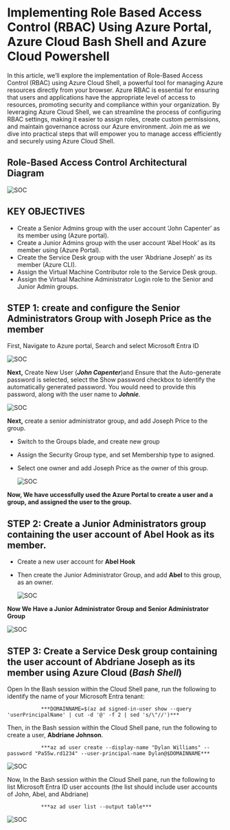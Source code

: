# Implementing Role Based Access Control (RBAC) Using Azure Portal, Azure Cloud Bash Shell and Azure Cloud Powershell

In this article, we’ll explore the implementation of Role-Based Access Control (RBAC) using Azure Cloud Shell, a powerful tool for managing Azure resources directly from your browser. Azure RBAC is essential for ensuring that users and applications have the appropriate level of access to resources, promoting security and compliance within your organization. By leveraging Azure Cloud Shell, we can streamline the process of configuring RBAC settings, making it easier to assign roles, create custom permissions, and maintain governance across our Azure environment. Join me as we dive into practical steps that will empower you to manage access efficiently and securely using Azure Cloud Shell.

## Role-Based Access Control Architectural Diagram

 ![SOC](https://github.com/Virus192/Azure-Cloud-Role-Based-Access-Control/blob/main/Images/RBAC/photo_5827795537615768718_w.jpg)

## KEY OBJECTIVES
- Create a Senior Admins group with the user account ‘John Capenter’ as its member using (Azure portal).
- Create a Junior Admins group with the user account ‘Abel Hook’ as its member using (Azure Portal).
- Create the Service Desk group with the user ‘Abdriane Joseph’ as its member (Azure CLI).
- Assign the Virtual Machine Contributor role to the Service Desk group.
- Assign the Virtual Machine Administrator Login role to the Senior and Junior Admin groups.

## STEP 1: create and configure the Senior Administrators Group with Joseph Price as the member

First, Navigate to Azure portal, Search and select Microsoft Entra ID

 ![SOC](https://github.com/Virus192/Azure-Cloud-Role-Based-Access-Control/blob/main/photo_5825543737802081741_w.jpg)

 **Next,** Create New User (***John Capenter***)and Ensure that the Auto-generate password is selected, select the Show password checkbox to identify the automatically generated password. You would need to provide this password, along with the user name to ***Johnie***.

  ![SOC](https://github.com/Virus192/Azure-Cloud-Role-Based-Access-Control/blob/main/Images/RBAC/photo_5825543737802081746_w.jpg)

  **Next,** create a senior administrator group, and add Joseph Price to the group.

- Switch to the Groups blade, and create new group
- Assign the Security Group type, and set Membership type to asigned.
- Select one owner and add Joseph Price as the owner of this group.

  ![SOC](https://github.com/Virus192/Azure-Cloud-Role-Based-Access-Control/blob/main/Images/RBAC/photo_5825543737802081749_y.jpg)

**Now, We have uccessfully used the Azure Portal to create a user and a group, and assigned the user to the group.**

## STEP 2: Create a Junior Administrators group containing the user account of Abel Hook as its member. 

- Create a new user account for **Abel Hook**
- Then create the Junior Administrator Group, and add **Abel** to this group, as an owner.
  
  ![SOC]( https://github.com/Virus192/Azure-Cloud-Role-Based-Access-Control/blob/main/Images/RBAC/photo_5825543737802081754_w%20(1).jpg)

**Now We Have a Junior Administrator Group and Senior Administrator Group**
  
 ![SOC](https://github.com/Virus192/Azure-Cloud-Role-Based-Access-Control/blob/main/Images/RBAC/photo_5825543737802081755_w.jpg)

 ## STEP 3: Create a Service Desk group containing the user account of Abdriane Joseph as its member using Azure Cloud (***Bash Shell***)

 Open In the Bash session within the Cloud Shell pane, run the following to identify the name of your Microsoft Entra tenant:

               ***DOMAINNAME=$(az ad signed-in-user show --query 'userPrincipalName' | cut -d '@' -f 2 | sed 's/\"//')***
 
Then, in the Bash session within the Cloud Shell pane, run the following to create a user, **Abdriane Johnson**. 

               ***az ad user create --display-name "Dylan Williams" --password "Pa55w.rd1234" --user-principal-name Dylan@$DOMAINNAME***

![SOC](https://github.com/Virus192/Azure-Cloud-Role-Based-Access-Control/blob/main/Images/RBAC/photo_5825543737802081766_w.jpg)

Now, In the Bash session within the Cloud Shell pane, run the following to list Microsoft Entra ID user accounts (the list should include user accounts of John, Abel, and Abdriane)

               ***az ad user list --output table***

![SOC](https://github.com/Virus192/Azure-Cloud-Role-Based-Access-Control/blob/main/photo_5825543737802081778_w.jpg)
